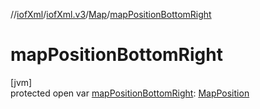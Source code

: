 //[iofXml](../../../index.md)/[iofXml.v3](../index.md)/[Map](index.md)/[mapPositionBottomRight](map-position-bottom-right.md)

# mapPositionBottomRight

[jvm]\
protected open var [mapPositionBottomRight](map-position-bottom-right.md): [MapPosition](../-map-position/index.md)

